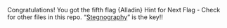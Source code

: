 Congratulations! You got the fifth flag {Alladin}
Hint for Next Flag - Check for other files in this repo. “[Stegnography](https://manytools.org/hacker-tools/steganography-encode-text-into-image/)” is the key!!
